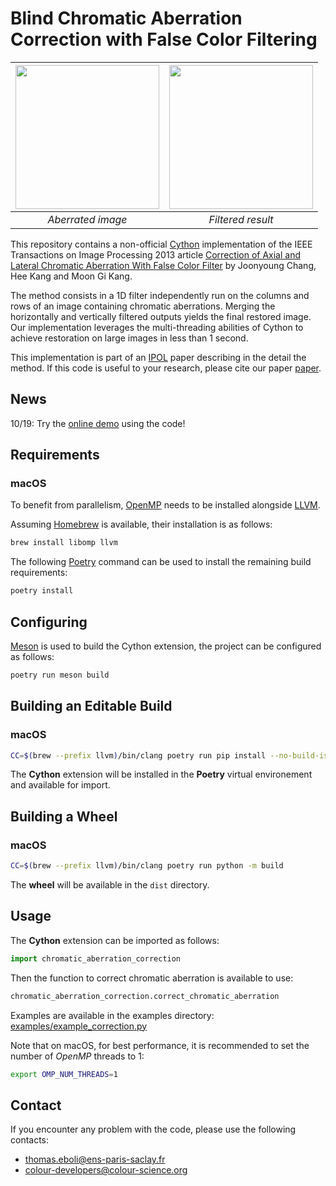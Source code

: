 
# Blind Chromatic Aberration Correction with False Color Filtering

| <img src="https://raw.githubusercontent.com/colour-science/chromatic_aberration_filtering/feature/wheels/images/teaser_blurry.png" width="230px"/> | <img src="https://raw.githubusercontent.com/colour-science/chromatic_aberration_filtering/feature/wheels/images/teaser_restored.png" width="230px"/> |
|:--------------------------------------------------------------------------------------------------------------------------------------------------:|:----------------------------------------------------------------------------------------------------------------------------------------------------:|
|                                                               <i>Aberrated image</i>                                                               |                                                                <i>Filtered result</i>                                                                |

This repository contains a non-official [Cython](https://cython.org) implementation of the IEEE Transactions on Image Processing 2013 article [Correction of Axial and Lateral Chromatic Aberration With False Color Filter](https://ieeexplore.ieee.org/document/6357254) by Joonyoung Chang, Hee Kang and Moon Gi Kang.

The method consists in a 1D filter independently run on the columns and rows of an image containing chromatic aberrations. Merging the horizontally and vertically filtered outputs yields the final restored image. Our implementation leverages the multi-threading abilities of Cython to achieve restoration on large images in less than 1 second.

This implementation is part of an [IPOL](https://www.ipol.im) paper describing in the detail the method. If this code is useful to your research, please cite our paper [paper](https://www.ipol.im/pub/art/2023/443/article.pdf).

## News

10/19: Try the [online demo](https://ipolcore.ipol.im/demo/clientApp/demo.html?id=443) using the code!

## Requirements

### macOS

To benefit from parallelism, [OpenMP](https://openmp.llvm.org) needs to be installed alongside [LLVM](https://llvm.org).

Assuming [Homebrew](https://brew.sh) is available, their installation is as follows:
 
```bash
brew install libomp llvm
```

The following [Poetry](https://python-poetry.org) command can be used to install the remaining build requirements:

```bash
poetry install
```

## Configuring

[Meson](https://mesonbuild.com/) is used to build the Cython extension, the project can be configured as follows:

```bash
poetry run meson build
```

## Building an Editable Build

### macOS

```bash
CC=$(brew --prefix llvm)/bin/clang poetry run pip install --no-build-isolation --editable .
```

The **Cython** extension will be installed in the **Poetry** virtual environement and available for import.

## Building a Wheel

### macOS

```bash
CC=$(brew --prefix llvm)/bin/clang poetry run python -m build
```

The **wheel** will be available in the `dist` directory.

## Usage

The **Cython** extension can be imported as follows:

```python
import chromatic_aberration_correction
```

Then the function to correct chromatic aberration is available to use:

```python
chromatic_aberration_correction.correct_chromatic_aberration
```

Examples are available in the examples directory: [examples/example_correction.py](examples/example_correction.py)

Note that on macOS, for best performance, it is recommended to set the number of *OpenMP* threads to 1:

```bash
export OMP_NUM_THREADS=1
```

## Contact 

If you encounter any problem with the code, please use the following contacts:

- <thomas.eboli@ens-paris-saclay.fr>
- <colour-developers@colour-science.org>
